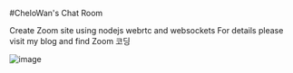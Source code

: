 #CheloWan's Chat Room

Create Zoom site using nodejs webrtc and websockets
For details please visit my blog and find Zoom 코딩



![image](https://user-images.githubusercontent.com/105213482/230747982-c8bab108-a143-4461-aa6e-55f83222e08e.png)
